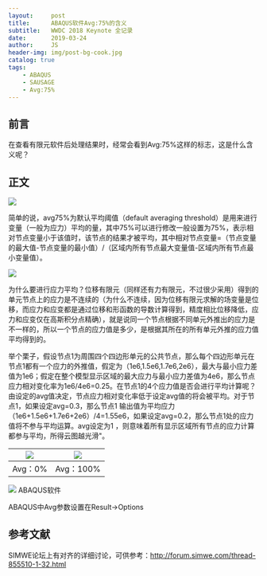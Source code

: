 ```yaml
---
layout:     post
title:      ABAQUS软件Avg:75%的含义
subtitle:   WWDC 2018 Keynote 全记录
date:       2019-03-24
author:     JS
header-img: img/post-bg-cook.jpg
catalog: true
tags:
    - ABAQUS
    - SAUSAGE
    - Avg:75%
---
```


## 前言

在查看有限元软件后处理结果时，经常会看到Avg:75%这样的标志，这是什么含义呢？

##  正文

![](https://wx3.sinaimg.cn/mw690/783153a1gy1g1d580sdnrj206k088dg1.jpg)

简单的说，avg75%为默认平均阈值（default averaging threshold）是用来进行变量（一般为应力）平均的量，其中75%可以进行修改一般设置为75%，表示相对节点变量小于该值时，该节点的结果才被平均，其中相对节点变量=（节点变量的最大值-节点变量的最小值）/（区域内所有节点最大变量值-区域内所有节点最小变量值）。

![](https://wx3.sinaimg.cn/mw690/783153a1gy1g1d580w4ipj209n07n0sx.jpg)

为什么要进行应力平均？位移有限元（同样还有力有限元，不过很少采用）得到的单元节点上的应力是不连续的（为什么不连续，因为位移有限元求解的场变量是位移，而应力和应变都是通过位移和形函数的导数计算得到，精度相比位移降低，应力和应变仅在高斯积分点精确），就是说同一个节点根据不同单元外推出的应力是不一样的，所以一个节点的应力值是多少，是根据其所在的所有单元外推的应力值平均得到的。

举个栗子，假设节点1为周围四个四边形单元的公共节点，那么每个四边形单元在节点1都有一个应力的外推值，假定为（1e6,1.5e6,1.7e6,2e6），最大与最小应力差值为1e6；假定在整个模型显示区域的最大应力与最小应力差值为4e6，那么节点应力相对变化率为1e6/4e6=0.25。在节点1的4个应力值是否会进行平均计算呢？由设定的avg值决定，节点应力相对变化率低于设定avg值的将会被平均。对于节点1，如果设定avg=0.3，那么节点1 输出值为平均应力（1e6+1.5e6+1.7e6+2e6）/4=1.55e6，如果设定avg=0.2，那么节点1处的应力值将不参与平均运算。avg设定为1 ，则意味着所有显示区域所有节点的应力计算都参与平均，所得云图越光滑"。


![](https://wx3.sinaimg.cn/mw690/783153a1gy1g1d580rc82j203k05k3yd.jpg) |![](https://wx1.sinaimg.cn/mw690/783153a1gy1g1d580ra1pj203k05k3yd.jpg)
---|---
Avg：0% |Avg：100%

![](https://wx4.sinaimg.cn/mw690/783153a1gy1g1d580selqj20dm085jrr.jpg)
ABAQUS软件

ABAQUS中Avg参数设置在Result->Options

## 参考文献
SIMWE论坛上有对齐的详细讨论，可供参考：http://forum.simwe.com/thread-855510-1-32.html

 

